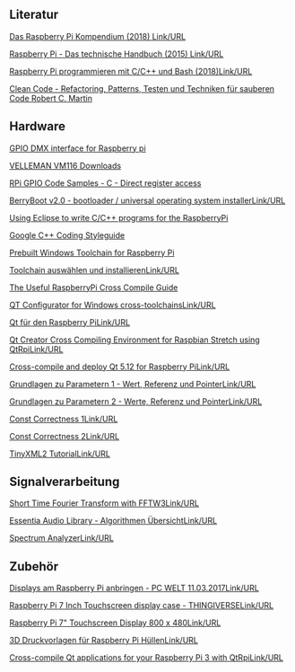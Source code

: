 ## Literatur

[Das Raspberry Pi Kompendium (2018) Link/URL](https://katalog.bibl.hs-duesseldorf.de/libero/WebOpac.cls?VERSION=2&ACTION=DISPLAY&RSN=461038&DATA=DUE&TOKEN=VgkpVCDFeJ3909&Z=1&SET=1)

[Raspberry Pi - Das technische Handbuch (2015) Link/URL
](https://katalog.bibl.hs-duesseldorf.de/libero/WebOpac.cls?VERSION=2&ACTION=DISPLAY&RSN=355633&DATA=DUE&TOKEN=VgkpVCDFeJ3909&Z=1&SET=2)

[Raspberry Pi programmieren mit C/C++ und Bash (2018)Link/URL](https://katalog.bibl.hs-duesseldorf.de/libero/WebOpac.cls?VERSION=2&ACTION=DISPLAY&RSN=564336&DATA=DUE&TOKEN=NaaznYn0Hv4767&Z=1&SET=1)

[Clean Code - Refactoring, Patterns, Testen und Techniken für sauberen Code Robert C. Martin](https://katalog.bibl.hs-duesseldorf.de/libero/WebOpac.cls?VERSION=2&ACTION=DISPLAY&RSN=381714&DATA=DUE&TOKEN=hE0jzj9hhT91&Z=1&SET=1)

## Hardware

[GPIO DMX interface for Raspberry pi](http://bitwizard.nl/shop/DMX-interface-for-Raspberry-pi)

[VELLEMAN VM116 Downloads](https://www.velleman.eu/support/downloads/?code=VM116)

[RPi GPIO Code Samples - C - Direct register access](https://elinux.org/RPi_GPIO_Code_Samples#Direct_register_access)

[ BerryBoot v2.0 - bootloader / universal operating system installerLink/URL](https://www.berryterminal.com/doku.php/berryboot)

[Using Eclipse to write C/C++ programs for the RaspberryPi](https://moodle.medien.hs-duesseldorf.de/mod/url/view.php?id=4581)

[Google C++ Coding Styleguide](https://google.github.io/styleguide/cppguide.html)

[Prebuilt Windows Toolchain for Raspberry Pi](http://gnutoolchains.com/raspberry/)

[Toolchain auswählen und installierenLink/URL](https://www.ralf-jesse.de/index.php/toolchain.html)

[The Useful RaspberryPi Cross Compile Guide](https://medium.com/@au42/the-useful-raspberrypi-cross-compile-guide-ea56054de187)

[QT Configurator for Windows cross-toolchainsLink/URL](https://visualgdb.com/tools/QtCrossTool/)

[Qt für den Raspberry PiLink/URL](https://www.kampis-elektroecke.de/raspberry-pi/qt/)

[Qt Creator Cross Compiling Environment for Raspbian Stretch using QtRpiLink/URL
](https://scribles.net/qt-creator-cross-compiling-environment-for-raspbian-stretch-using-qtrpi/)

[Cross-compile and deploy Qt 5.12 for Raspberry PiLink/URL](https://mechatronicsblog.com/cross-compile-and-deploy-qt-5-12-for-raspberry-pi/)

[Grundlagen zu Parametern 1 - Wert, Referenz und PointerLink/URL](http://www.cplusplus.com/articles/z6vU7k9E/)

[Grundlagen zu Parametern 2 - Werte, Referenz und PointerLink/URL](https://stackoverflow.com/questions/8627956/ways-of-passing-arguments-value-vs-reference-vs-pointer?answertab=votes#tab-top)

[Const Correctness 1Link/URL](https://stackoverflow.com/questions/136880/sell-me-on-const-correctness?answertab=votes#tab-top)

[Const Correctness 2Link/URL](https://isocpp.org/wiki/faq/const-correctness)

[TinyXML2 TutorialLink/URL](https://shilohjames.wordpress.com/2014/04/27/tinyxml2-tutorial/)

## Signalverarbeitung

[Short Time Fourier Transform with FFTW3Link/URL](http://ofdsp.blogspot.com/2011/08/short-time-fourier-transform-with-fftw3.html)

[Essentia Audio Library - Algorithmen ÜbersichtLink/URL](https://essentia.upf.edu/documentation/algorithms_overview.html)

[Spectrum AnalyzerLink/URL](https://academo.org/demos/spectrum-analyzer/)

## Zubehör

[Displays am Raspberry Pi anbringen - PC WELT 11.03.2017Link/URL](https://www.pcwelt.de/ratgeber/Displays_am_Raspberry_Pi_anbringen-Hardware-Tipp-8667334.html)

[Raspberry Pi 7 Inch Touchscreen display case - THINGIVERSELink/URL](https://www.thingiverse.com/thing:1585924)

[Raspberry Pi 7" Touchscreen Display 800 x 480Link/URL](https://www.computeruniverse.net/de/raspberry-pi-7-touchscreen-display-800-x-480?utm_channel=psm&utm_source=geizhals&utm_campaign=cpc&utm_medium=katalog&utm_content=artikel&agt=288)

[3D Druckvorlagen für Raspberry Pi HüllenLink/URL](https://all3dp.com/1/best-3d-printed-raspberry-pi-case-3d-print-3d-model/)

[Cross-compile Qt applications for your Raspberry Pi 3 with QtRpiLink/URL](https://www.youtube.com/playlist?list=PLFsidzAJDEbBr3l0BNMDcDQlUM04GRlf2)
